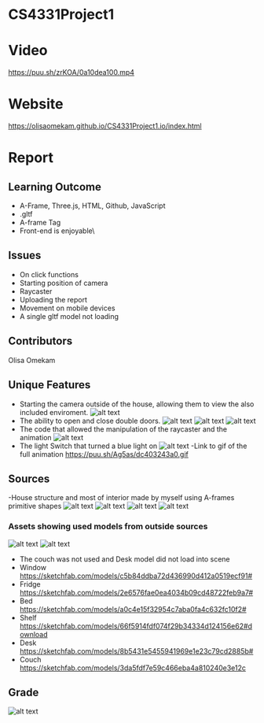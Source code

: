 # CS4331Project1
# Video
https://puu.sh/zrKOA/0a10dea100.mp4
# Website
https://olisaomekam.github.io/CS4331Project1.io/index.html
# Report
## Learning Outcome
  - A-Frame, Three.js, HTML, Github, JavaScript
  - .gltf 
  - <a-animation> A-frame Tag
  - Front-end is enjoyable\
## Issues
  - On click functions
  - Starting position of camera
  - Raycaster
  - Uploading the report
  - Movement on mobile devices
  - A single gltf model not loading
## Contributors
   Olisa Omekam
## Unique Features
   - Starting the camera outside of the house, allowing them to view the also included enviroment.
   ![alt text](https://puu.sh/Ag3KB/ee424de672.png "Outside")
   - The ability to open and close double doors.
   ![alt text](https://puu.sh/Ag36Z/9eae14d012.png "Door1")
   ![alt text](https://puu.sh/Ag3aK/4c9fa957b5.png "Door2")
   ![alt text](https://puu.sh/Ag3ai/27848c9d22.png "Door3")
   - The code that allowed the manipulation of the raycaster and the animation
   ![alt text](https://puu.sh/Ag4Qi/df07024384.png "Door Code")
   - The light Switch that turned a blue light on
   ![alt text](https://puu.sh/Ag3bv/2966d5f95a.png "Light")
   -Link to gif of the full animation
   https://puu.sh/Ag5as/dc403243a0.gif 
   ## Sources
   -House structure and most of interior made by myself using A-frames primitive shapes
   ![alt text](https://puu.sh/Ag3Ld/fd77cc9dc1.jpg "Interior")
   ![alt text](https://puu.sh/Ag3co/f0a55f2368.jpg "Interior")
   ![alt text](https://puu.sh/Ag3cM/5ede454f6e.jpg "Interior")
   ![alt text](https://puu.sh/Ag3c1/df69ee53dd.png "Interior")
   ### Assets showing used models from outside sources
   ![alt text](https://puu.sh/Ag6C1/50260cd0ea.png "Assets")
   ![alt text](https://puu.sh/Ag3cV/b592cf554f.jpg.png "Assets")
   - The couch was not used and Desk model did not load into scene
   - Window https://sketchfab.com/models/c5b84ddba72d436990d412a0519ecf91#
   - Fridge https://sketchfab.com/models/2e6576fae0ea4034b09cd48722feb9a7#
   - Bed https://sketchfab.com/models/a0c4e15f32954c7aba0fa4c632fc10f2#
   - Shelf https://sketchfab.com/models/66f5914fdf074f29b34334d124156e62#download
   - Desk https://sketchfab.com/models/8b5431e5455941969e1e23c79cd2885b#
   - Couch https://sketchfab.com/models/3da5fdf7e59c466eba4a810240e3e12c
   ## Grade
   ![alt text](https://puu.sh/Ag71B/59d1e430b9.png "Grade")
   
   
    
